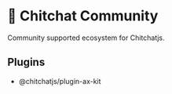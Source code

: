 # 🌱 Chitchat Community

Community supported ecosystem for Chitchatjs.

## Plugins

- @chitchatjs/plugin-ax-kit
